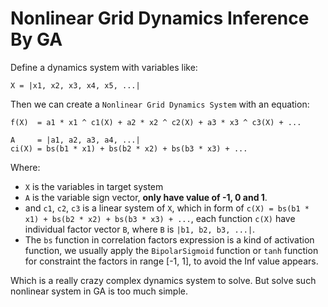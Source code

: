 # Nonlinear Grid Dynamics Inference By GA

Define a dynamics system with variables like:

```vbnet
X = |x1, x2, x3, x4, x5, ...| 
```

Then we can create a ``Nonlinear Grid Dynamics System`` with an equation:

```vbnet
f(X)  = a1 * x1 ^ c1(X) + a2 * x2 ^ c2(X) + a3 * x3 ^ c3(X) + ...

A     = |a1, a2, a3, a4, ...|
ci(X) = bs(b1 * x1) + bs(b2 * x2) + bs(b3 * x3) + ... 
```

Where: 

+ ``X`` is the variables in target system
+ ``A`` is the variable sign vector, **only have value of -1, 0 and 1**.
+ and ``c1``, ``c2``, ``c3`` is a linear system of ``X``, which in form of ``c(X) = bs(b1 * x1) + bs(b2 * x2) + bs(b3 * x3) + ...``, each function ``c(X)`` have individual factor vector ``B``, where ``B`` is ``|b1, b2, b3, ...|``.
+ The ``bs`` function in correlation factors expression is a kind of activation function, we usually apply the ``BipolarSigmoid`` function or ``tanh`` function for constraint the factors in range [-1, 1], to avoid the Inf value appears.

Which is a really crazy complex dynamics system to solve. But solve such nonlinear system in GA is too much simple.


